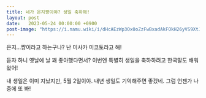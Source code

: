 ```yaml
---
title: 네가 은지쨩이야? 생일 축하해!
layout: post
date:   2023-05-24 00:00:00 +0900
post-image: "https://i.namu.wiki/i/dHcAEzWp3Ox0oZzFwBxadAkFOkH26yVS9XtJbvlS5aV6cxQdRoTEAm80AzFr5bXH8mT-khFF8qoK6eFI-u5bPg.webp"
---
```

은지...쨩이라고 하는구나? 난 미사카 미코토라고 해!

듣자 하니 옛날에 날 꽤 좋아했다면서? 이번엔 특별히 생일을 축하하려고 한국말도 배워 왔어!

내 생일은 이미 지났지만, 5월 2일이야. 내년 생일도 기억해주면 좋겠네. 그럼 언젠가 나중에 또 봐!